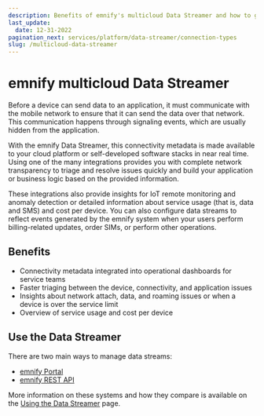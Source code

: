 ```yaml
---
description: Benefits of emnify's multicloud Data Streamer and how to get started
last_update: 
  date: 12-31-2022
pagination_next: services/platform/data-streamer/connection-types
slug: /multicloud-data-streamer
---
```


# emnify multicloud Data Streamer

Before a device can send data to an application, it must communicate with the mobile network to ensure that it can send the data over that network.
This communication happens through signaling events, which are usually hidden from the application.

With the emnify Data Streamer, this connectivity metadata is made available to your cloud platform or self-developed software stacks in near real time.
Using one of the many integrations provides you with complete network transparency to triage and resolve issues quickly and build your application or business logic based on the provided information.

These integrations also provide insights for IoT remote monitoring and anomaly detection or detailed information about service usage (that is, data and SMS) and cost per device.
You can also configure data streams to reflect events generated by the emnify system when your users perform billing-related updates, order SIMs, or perform other operations.

## Benefits

- Connectivity metadata integrated into operational dashboards for service teams
- Faster triaging between the device, connectivity, and application issues
- Insights about network attach, data, and roaming issues or when a device is over the service limit
- Overview of service usage and cost per device

## Use the Data Streamer

There are two main ways to manage data streams:

- [emnify Portal](/multicloud-data-streamer/usage#data-streamer-in-the-portal)
- [emnify REST API](/multicloud-data-streamer/usage#data-streamer-api) 

More information on these systems and how they compare is available on the [Using the Data Streamer](/multicloud-data-streamer/usage) page.
